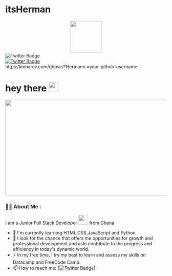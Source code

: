 # itsHerman  
<div id="header" align="center">
  <img src="https://media.giphy.com/media/M9gbBd9nbDrOTu1Mqx/giphy.gif" width="100"/>
</div>
<div id="badges">
  <img src="https://img.shields.io/badge/Twitter-blue?style=for-the-badge&logo=twitter&logoColor=white" alt="Twitter Badge"/>
</div>
<div id="badges">
  <a href="your-twitter-URL">
    <img src="https://img.shieldsio/badge/Twitter-blue?style=for-the-badge&logo=twitter&logoColor=white" alt="Twitter Badge"/>
  </a>
 </div> 
 https:/komarev.com/ghpvc/?Hermann.=your-github-username
 <img src=" https:/komarev.com/ghpvc/?Hermann.=your-github-username&style=flat-square&color=blue" alt=""/>
 <h1>
   hey there 
   <img src="https://media.giphy.com/media/hvRJCLFzcasrR4ia7z/giphy.gif" width="30px"/>
</h1>
<div align="center">
     <img src="https://media.giphy.com/media/dWesBcTLavkZuG35MI/giphy.gif" width="600" height="300"/>
</div>


### :man_technologist: About Me : 

I am a Junior Full Stack Developer <img src="https://media.giphy.com/media/WUlplcMpOCEmTGBtBW/giphy.gif" width="30"> from Ghana

- :book: I'm currently learning HTML,CSS,JavaScript and Python
- :seedling: I look for the chance that offers me opportunities for growth and professional development and aslo contribute to the progress and efficiency in today's dynamic world.
- :zap: In my free time, I try my best to learn and assess my skills on Datacamp and FreeCode Camp.
- :mailbox: How to reach me: [![Twitter Badge]("https://img.shieldsio/badge/Airman_dogz-blue?style=flat&logo=twitter&logoColor=white)] 
